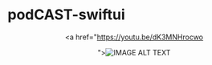 # podCAST-swiftui


<div align="center">

  <a href="https://youtu.be/dK3MNHrocwo

"><img src="https://yt-embed.herokuapp.com/embed?v=dK3MNHrocwo" alt="IMAGE ALT TEXT"></a>

</div>

